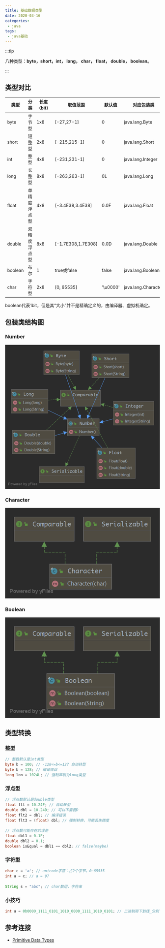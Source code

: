 ```yaml
---
title: 基础数据类型
date: 2020-03-16
categories:
 - java
tags:
 - java基础
---
```


:::tip

八种类型：**byte，short，int， long， char， float， double， boolean**。

:::

## 类型对比

| 类型    | 分类         | 长度 （bit） | 取值范围           | 默认值   | 对应包装类          |
| ------- | ------------ | ------------ | ------------------ | -------- | ------------------- |
| byte    | 字节型       | 1x8          | [-27,27-1]         | 0        | java.lang.Byte      |
| short   | 短整型       | 2x8          | [-215,215-1]       | 0        | java.lang.Short     |
| int     | 整型         | 4x8          | [-231,231-1]       | 0        | java.lang.Integer   |
| long    | 长整型       | 8x8          | [-263,263-1]       | 0L       | java.lang.Long      |
| float   | 单精度浮点型 | 4x8          | [-3.4E38,3.4E38]   | 0.0F     | java.lang.Float     |
| double  | 双精度浮点型 | 8x8          | [-1.7E308,1.7E308] | 0.0D     | java.lang.Double    |
| boolean | 布尔         | 1            | true或false        | false    | java.lang.Boolean   |
| char    | 字符型       | 2x8          | [0, 65535]         | '\u0000' | java.lang.Character |

boolean代表1bit，但是其“大小”并不是精确定义的，由编译器、虚拟机确定。

## 包装类结构图

### Number

![Image text](../../.images/java-1.png)

### Character

![Image text](../../.images/java-2.png)

### Boolean

![Image text](../../.images/java-3.png)

## 类型转换

### 整型

```java
// 整数默认是int类型
byte b = 100; // -128<=b<=127 自动转型
byte b = 128; // 编译错误
long lon = 1024L; // 强制声明为long类型
```

### 浮点型

```java
// 浮点数默认是double类型
float flt = 10.24F; // 自动转型
double dbl = 10.24D; // 可以不需要D
float flt2 = dbl; // 编译错误
float flt3 = (float) dbl; // 强制转换，可能丢失精度

// 浮点数可能存在的误差
float dbl1 = 0.1F;
double dbl2 = 0.1;
boolean isEqual = dbl1 == dbl2; // false(maybe)
```

### 字符型

```java
char c = 'a'; // unicode字符：占2个字节，0~65535
int a = c; // a = 97

String s = "abc"; // char数组，字符串
```

### 小技巧

```java
int a = 0b0000_1111_0101_1010_0000_1111_1010_0101; // 二进制用下划线_分割
```

## 参考连接

- [Primitive Data Types](https://docs.oracle.com/javase/tutorial/java/nutsandbolts/datatypes.html)